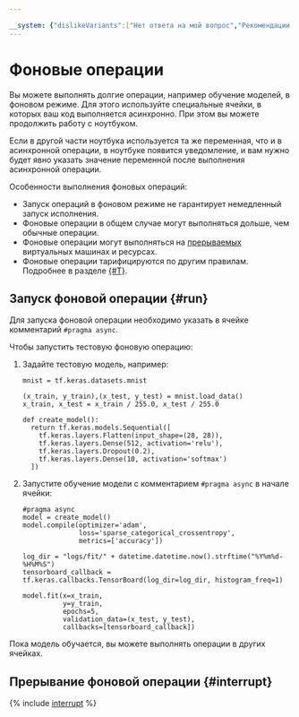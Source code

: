 ```yaml
---

__system: {"dislikeVariants":["Нет ответа на мой вопрос","Рекомендации не помогли","Содержание не соответсвует заголовку","Другое"]}
---
```

# Фоновые операции

Вы можете выполнять долгие операции, например обучение моделей, в фоновом режиме. Для этого используйте специальные ячейки, в которых ваш код выполняется асинхронно. При этом вы можете продолжить работу с ноутбуком. 

Если в другой части ноутбука используется та же переменная, что и в асинхронной операции, в ноутбуке появится уведомление, и вам нужно будет явно указать значение переменной после выполнения асинхронной операции.

Особенности выполнения фоновых операций: 
* Запуск операций в фоновом режиме не гарантирует немедленный запуск исполнения.
* Фоновые операции в общем случае могут выполняться дольше, чем обычные операции.
* Фоновые операции могут выполняться на [прерываемых](../../compute/concepts/preemptible-vm.md) виртуальных машинах и ресурсах.
* Фоновые операции тарифицируются по другим правилам. Подробнее в разделе [{#T}](../pricing.md).

## Запуск фоновой операции {#run}

Для запуска фоновой операции необходимо указать в ячейке комментарий `#pragma async`. 

Чтобы запустить тестовую фоновую операцию:
1. Задайте тестовую модель, например:

	```
	mnist = tf.keras.datasets.mnist

	(x_train, y_train),(x_test, y_test) = mnist.load_data()
	x_train, x_test = x_train / 255.0, x_test / 255.0

	def create_model():
	  return tf.keras.models.Sequential([
	    tf.keras.layers.Flatten(input_shape=(28, 28)),
	    tf.keras.layers.Dense(512, activation='relu'),
	    tf.keras.layers.Dropout(0.2),
	    tf.keras.layers.Dense(10, activation='softmax')
	  ])
	```

1. Запустите обучение модели с комментарием `#pragma async` в начале ячейки:

	```
	#pragma async
	model = create_model()
	model.compile(optimizer='adam',
	              loss='sparse_categorical_crossentropy',
	              metrics=['accuracy'])

	log_dir = "logs/fit/" + datetime.datetime.now().strftime("%Y%m%d-%H%M%S")
	tensorboard_callback = tf.keras.callbacks.TensorBoard(log_dir=log_dir, histogram_freq=1)

	model.fit(x=x_train, 
	          y=y_train, 
	          epochs=5, 
	          validation_data=(x_test, y_test), 
	          callbacks=[tensorboard_callback])
	```

Пока модель обучается, вы можете выполнять операции в других ячейках.

## Прерывание фоновой операции {#interrupt}

{% include [interrupt](../../_includes/datasphere/interrupt-cell.md) %}



